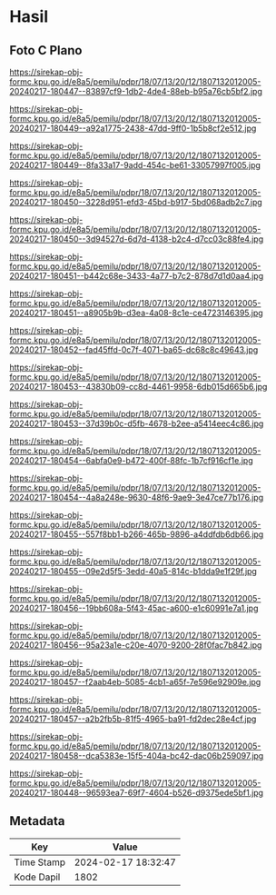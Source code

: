 # Hasil

## Foto C Plano

https://sirekap-obj-formc.kpu.go.id/e8a5/pemilu/pdpr/18/07/13/20/12/1807132012005-20240217-180447--83897cf9-1db2-4de4-88eb-b95a76cb5bf2.jpg

https://sirekap-obj-formc.kpu.go.id/e8a5/pemilu/pdpr/18/07/13/20/12/1807132012005-20240217-180449--a92a1775-2438-47dd-9ff0-1b5b8cf2e512.jpg

https://sirekap-obj-formc.kpu.go.id/e8a5/pemilu/pdpr/18/07/13/20/12/1807132012005-20240217-180449--8fa33a17-9add-454c-be61-33057997f005.jpg

https://sirekap-obj-formc.kpu.go.id/e8a5/pemilu/pdpr/18/07/13/20/12/1807132012005-20240217-180450--3228d951-efd3-45bd-b917-5bd068adb2c7.jpg

https://sirekap-obj-formc.kpu.go.id/e8a5/pemilu/pdpr/18/07/13/20/12/1807132012005-20240217-180450--3d94527d-6d7d-4138-b2c4-d7cc03c88fe4.jpg

https://sirekap-obj-formc.kpu.go.id/e8a5/pemilu/pdpr/18/07/13/20/12/1807132012005-20240217-180451--b442c68e-3433-4a77-b7c2-878d7d1d0aa4.jpg

https://sirekap-obj-formc.kpu.go.id/e8a5/pemilu/pdpr/18/07/13/20/12/1807132012005-20240217-180451--a8905b9b-d3ea-4a08-8c1e-ce4723146395.jpg

https://sirekap-obj-formc.kpu.go.id/e8a5/pemilu/pdpr/18/07/13/20/12/1807132012005-20240217-180452--fad45ffd-0c7f-4071-ba65-dc68c8c49643.jpg

https://sirekap-obj-formc.kpu.go.id/e8a5/pemilu/pdpr/18/07/13/20/12/1807132012005-20240217-180453--43830b09-cc8d-4461-9958-6db015d665b6.jpg

https://sirekap-obj-formc.kpu.go.id/e8a5/pemilu/pdpr/18/07/13/20/12/1807132012005-20240217-180453--37d39b0c-d5fb-4678-b2ee-a5414eec4c86.jpg

https://sirekap-obj-formc.kpu.go.id/e8a5/pemilu/pdpr/18/07/13/20/12/1807132012005-20240217-180454--6abfa0e9-b472-400f-88fc-1b7cf916cf1e.jpg

https://sirekap-obj-formc.kpu.go.id/e8a5/pemilu/pdpr/18/07/13/20/12/1807132012005-20240217-180454--4a8a248e-9630-48f6-9ae9-3e47ce77b176.jpg

https://sirekap-obj-formc.kpu.go.id/e8a5/pemilu/pdpr/18/07/13/20/12/1807132012005-20240217-180455--557f8bb1-b266-465b-9896-a4ddfdb6db66.jpg

https://sirekap-obj-formc.kpu.go.id/e8a5/pemilu/pdpr/18/07/13/20/12/1807132012005-20240217-180455--09e2d5f5-3edd-40a5-814c-b1dda9e1f29f.jpg

https://sirekap-obj-formc.kpu.go.id/e8a5/pemilu/pdpr/18/07/13/20/12/1807132012005-20240217-180456--19bb608a-5f43-45ac-a600-e1c60991e7a1.jpg

https://sirekap-obj-formc.kpu.go.id/e8a5/pemilu/pdpr/18/07/13/20/12/1807132012005-20240217-180456--95a23a1e-c20e-4070-9200-28f0fac7b842.jpg

https://sirekap-obj-formc.kpu.go.id/e8a5/pemilu/pdpr/18/07/13/20/12/1807132012005-20240217-180457--f2aab4eb-5085-4cb1-a65f-7e596e92909e.jpg

https://sirekap-obj-formc.kpu.go.id/e8a5/pemilu/pdpr/18/07/13/20/12/1807132012005-20240217-180457--a2b2fb5b-81f5-4965-ba91-fd2dec28e4cf.jpg

https://sirekap-obj-formc.kpu.go.id/e8a5/pemilu/pdpr/18/07/13/20/12/1807132012005-20240217-180458--dca5383e-15f5-404a-bc42-dac06b259097.jpg

https://sirekap-obj-formc.kpu.go.id/e8a5/pemilu/pdpr/18/07/13/20/12/1807132012005-20240217-180448--96593ea7-69f7-4604-b526-d9375ede5bf1.jpg


## Metadata

| Key        | Value               |
| ---------- | ------------------- |
| Time Stamp | 2024-02-17 18:32:47 |
| Kode Dapil | 1802                |



